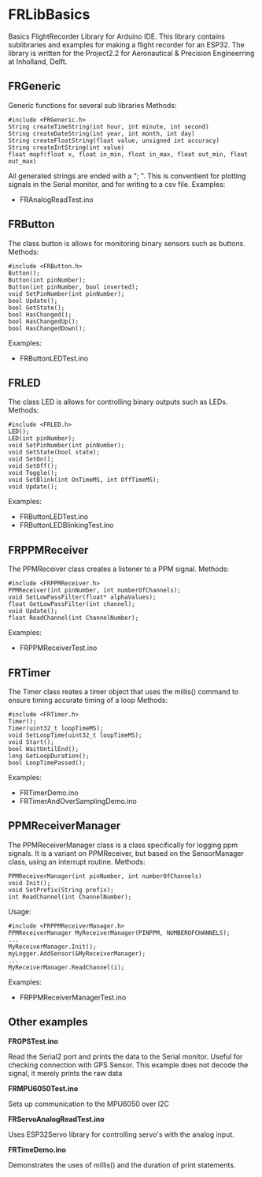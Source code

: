 # FRLibBasics
Basics FlightRecorder Library for Arduino IDE. This library contains sublibraries and examples for making a flight recorder for an ESP32.
The library is written for the Project2.2 for Aeronautical & Precision Engineerring at Inholland, Delft.

## FRGeneric
Generic functions for several sub libraries
Methods:

	#include <FRGeneric.h>
	String createTimeString(int hour, int minute, int second)
	String createDateString(int year, int month, int day)
	String createFloatString(float value, unsigned int accuracy)
	String createIntString(int value)
	float mapf(float x, float in_min, float in_max, float out_min, float out_max) 

All generated strings are ended with a "; ". This is conventient for plotting signals in the Serial monitor, and for writing to a csv file.
Examples:
- FRAnalogReadTest.ino


## FRButton

The class button is allows for monitoring binary sensors such as buttons. 
Methods:

    #include <FRButton.h>
    Button();
    Button(int pinNumber);
    Button(int pinNumber, bool inverted);
    void SetPinNumber(int pinNumber);
    bool Update();
    bool GetState();
    bool HasChanged();
    bool HasChangedUp();
    bool HasChangedDown();
Examples:
- FRButtonLEDTest.ino

## FRLED
The class LED is allows for controlling binary outputs such as LEDs. 
Methods:

	#include <FRLED.h>
	LED();
	LED(int pinNumber);	
	void SetPinNumber(int pinNumber);
	void SetState(bool state);
	void SetOn();
	void SetOff();
	void Toggle();
    void SetBlink(int OnTimeMS, int OffTimeMS);
    void Update();	
	
Examples:
- FRButtonLEDTest.ino
- FRButtonLEDBlinkingTest.ino

## FRPPMReceiver
The PPMReceiver class creates a listener to a PPM signal.
Methods:

    #include <FRPPMReceiver.h>
	PPMReceiver(int pinNumber, int numberOfChannels);
    void SetLowPassFilter(float* alphaValues);
    float GetLowPassFilter(int channel);
    void Update();
    float ReadChannel(int ChannelNumber);

Examples:
- FRPPMReceiverTest.ino

## FRTimer
The Timer class reates a timer object that uses the millis() command to ensure timing accurate timing of a loop
Methods:
	
	#include <FRTimer.h> 
	Timer();
	Timer(uint32_t loopTimeMS);
	void SetLoopTime(uint32_t loopTimeMS);
	void Start();
	bool WaitUntilEnd();
	long GetLoopDuration();
	bool LoopTimePassed();
  
Examples:
- FRTimerDemo.ino
- FRTimerAndOverSamplingDemo.ino
	
## PPMReceiverManager
The PPMReceiverManager class is a class specifically for logging ppm signals. It is a variant on PPMReceiver, but based on the SensorManager class, using an interrupt routine.
Methods:

	PPMReceiverManager(int pinNumber, int numberOfChannels)
	void Init();
	void SetPrefix(String prefix);
    int ReadChannel(int ChannelNumber);

Usage:

	#include <FRPPMReceiverManager.h>
	PPMReceiverManager MyReceiverManager(PINPPM, NUMBEROFCHANNELS);
	...
	MyReceiverManager.Init();
	myLogger.AddSensor(&MyReceiverManager);
	...
	MyReceiverManager.ReadChannel(i);

Examples:
- FRPPMReceiverManagerTest.ino	
	

## Other examples
**FRGPSTest.ino**

Read the Serial2 port and prints the data to the Serial monitor. Useful for checking connection with GPS Sensor. This example does not decode the signal, it merely prints the raw data

**FRMPU6050Test.ino**

Sets up communication to the MPU6050 over I2C

**FRServoAnalogReadTest.ino**

Uses ESP32Servo library for controlling servo's with the analog input.

**FRTimeDemo.ino**

Demonstrates the uses of millis() and the duration of print statements.